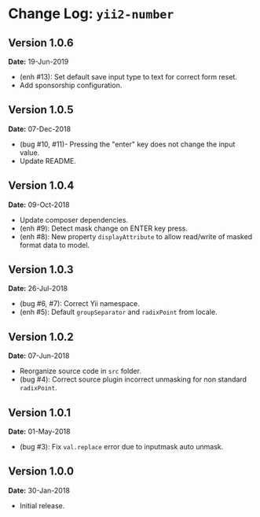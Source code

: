 Change Log: `yii2-number`
=========================

## Version 1.0.6

**Date:** 19-Jun-2019

- (enh #13): Set default save input type to text for correct form reset.
- Add sponsorship configuration.

## Version 1.0.5

**Date:** 07-Dec-2018

- (bug #10, #11)- Pressing the "enter" key does not change the input value.
- Update README.

## Version 1.0.4

**Date:** 09-Oct-2018

- Update composer dependencies.
- (enh #9): Detect mask change on ENTER key press.
- (enh #8): New property `displayAttribute` to allow read/write of masked format data to model.

## Version 1.0.3

**Date:** 26-Jul-2018

- (bug #6, #7): Correct Yii namespace.
- (enh #5): Default `groupSeparator` and `radixPoint` from locale.

## Version 1.0.2

**Date:** 07-Jun-2018

- Reorganize source code in `src` folder.
- (bug #4): Correct source plugin incorrect unmasking for non standard `radixPoint`.

## Version 1.0.1

**Date:** 01-May-2018

- (bug #3): Fix `val.replace` error due to inputmask auto unmask.

## Version 1.0.0

**Date:** 30-Jan-2018

- Initial release.